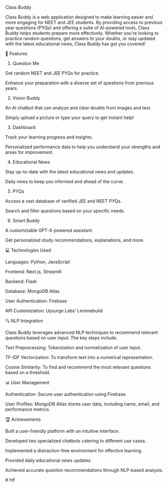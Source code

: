 Class Buddy

Class Buddy is a web application designed to make learning easier and more engaging for NEET and JEE students. By providing access to previous year questions (PYQs) and offering a suite of AI-powered tools, Class Buddy helps students prepare more effectively. Whether you're looking to practice random questions, get answers to your doubts, or stay updated with the latest educational news, Class Buddy has got you covered!

🌟 Features

1. Question Me

Get random NEET and JEE PYQs for practice.

Enhance your preparation with a diverse set of questions from previous years.


2. Vision Buddy

An AI chatbot that can analyze and clear doubts from images and text.

Simply upload a picture or type your query to get instant help!


3. Dashboard

Track your learning progress and insights.

Personalized performance data to help you understand your strengths and areas for improvement.


4. Educational News

Stay up-to-date with the latest educational news and updates.

Daily news to keep you informed and ahead of the curve.


5. PYQs

Access a vast database of verified JEE and NEET PYQs.

Search and filter questions based on your specific needs.


6. Smart Buddy

A customizable GPT-4-powered assistant.

Get personalized study recommendations, explanations, and more.


💻 Technologies Used

Languages: Python, JavaScript

Frontend: Next.js, Streamlit

Backend: Flask

Database: MongoDB Atlas

User Authentication: Firebase

API Customization: Upsurge Labs’ Lemmebuild


🔍 NLP Integration

Class Buddy leverages advanced NLP techniques to recommend relevant questions based on user input. The key steps include:

Text Preprocessing: Tokenization and normalization of user input.

TF-IDF Vectorization: To transform text into a numerical representation.

Cosine Similarity: To find and recommend the most relevant questions based on a threshold.


📊 User Management

Authentication: Secure user authentication using Firebase.

User Profiles: MongoDB Atlas stores user data, including name, email, and performance metrics.


🏆 Achievements

Built a user-friendly platform with an intuitive interface.

Developed two specialized chatbots catering to different use cases.

Implemented a distraction-free environment for effective learning.

Provided daily educational news updates.

Achieved accurate question recommendations through NLP-based analysis.

#   h t f  
 